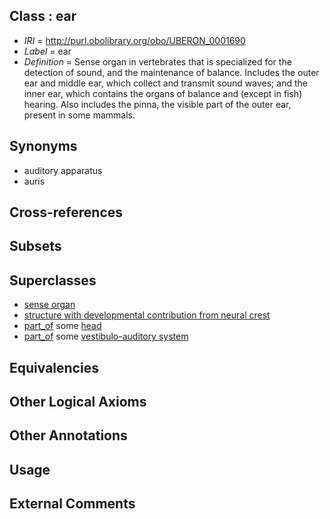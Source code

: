 
## Class : ear

 * *IRI* = http://purl.obolibrary.org/obo/UBERON_0001690
 * *Label* = ear
 * *Definition* = Sense organ in vertebrates that is specialized for the detection of sound, and the maintenance of balance. Includes the outer ear and middle ear, which collect and transmit sound waves; and the inner ear, which contains the organs of balance and (except in fish) hearing. Also includes the pinna, the visible part of the outer ear, present in some mammals.

## Synonyms

 * auditory apparatus
 * auris

## Cross-references


## Subsets


## Superclasses

 * [sense organ](../../UBERON/20/UBERON_0000020.md)
 * [structure with developmental contribution from neural crest](../../UBERON/14/UBERON_0010314.md)
 * [part_of](../../BFO/50/BFO_0000050.md) some [head](../../UBERON/33/UBERON_0000033.md)
 * [part_of](../../BFO/50/BFO_0000050.md) some [vestibulo-auditory system](../../UBERON/05/UBERON_0002105.md)

## Equivalencies


## Other Logical Axioms


## Other Annotations


## Usage


## External Comments

